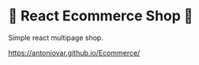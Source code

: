 # :handbag: React Ecommerce Shop :handbag:

Simple react multipage shop.

https://antoniovar.github.io/Ecommerce/
